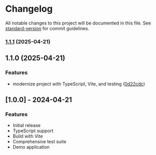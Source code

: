 # Changelog

All notable changes to this project will be documented in this file. See [standard-version](https://github.com/conventional-changelog/standard-version) for commit guidelines.

### [1.1.1](https://github.com/tombigel/form-to-url-to-form/compare/v1.1.0...v1.1.1) (2025-04-21)

## 1.1.0 (2025-04-21)

### Features

* modernize project with TypeScript, Vite, and testing ([0d22cdc](https://github.com/tombigel/form-to-url-to-form/commit/0d22cdca57f6756d4b49cea0515e9beb3283223c))

## [1.0.0] - 2024-04-21

### Features

* Initial release
* TypeScript support
* Build with Vite
* Comprehensive test suite
* Demo application
